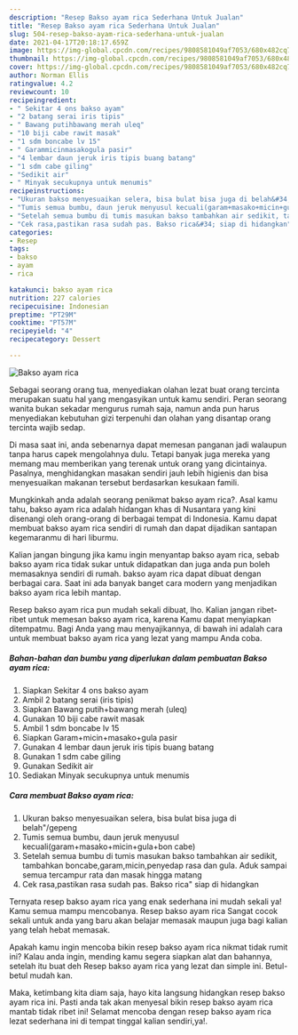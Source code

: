 ```yaml
---
description: "Resep Bakso ayam rica Sederhana Untuk Jualan"
title: "Resep Bakso ayam rica Sederhana Untuk Jualan"
slug: 504-resep-bakso-ayam-rica-sederhana-untuk-jualan
date: 2021-04-17T20:18:17.659Z
image: https://img-global.cpcdn.com/recipes/9808581049af7053/680x482cq70/bakso-ayam-rica-foto-resep-utama.jpg
thumbnail: https://img-global.cpcdn.com/recipes/9808581049af7053/680x482cq70/bakso-ayam-rica-foto-resep-utama.jpg
cover: https://img-global.cpcdn.com/recipes/9808581049af7053/680x482cq70/bakso-ayam-rica-foto-resep-utama.jpg
author: Norman Ellis
ratingvalue: 4.2
reviewcount: 10
recipeingredient:
- " Sekitar 4 ons bakso ayam"
- "2 batang serai iris tipis"
- " Bawang putihbawang merah uleq"
- "10 biji cabe rawit masak"
- "1 sdm boncabe lv 15"
- " Garammicinmasakogula pasir"
- "4 lembar daun jeruk iris tipis buang batang"
- "1 sdm cabe giling"
- "Sedikit air"
- " Minyak secukupnya untuk menumis"
recipeinstructions:
- "Ukuran bakso menyesuaikan selera, bisa bulat bisa juga di belah&#34;/gepeng"
- "Tumis semua bumbu, daun jeruk menyusul kecuali(garam+masako+micin+gula+bon cabe)"
- "Setelah semua bumbu di tumis masukan bakso tambahkan air sedikit, tambahkan boncabe,garam,micin,penyedap rasa dan gula. Aduk sampai semua tercampur rata dan masak hingga matang"
- "Cek rasa,pastikan rasa sudah pas. Bakso rica&#34; siap di hidangkan"
categories:
- Resep
tags:
- bakso
- ayam
- rica

katakunci: bakso ayam rica 
nutrition: 227 calories
recipecuisine: Indonesian
preptime: "PT29M"
cooktime: "PT57M"
recipeyield: "4"
recipecategory: Dessert

---
```



![Bakso ayam rica](https://img-global.cpcdn.com/recipes/9808581049af7053/680x482cq70/bakso-ayam-rica-foto-resep-utama.jpg)

Sebagai seorang orang tua, menyediakan olahan lezat buat orang tercinta merupakan suatu hal yang mengasyikan untuk kamu sendiri. Peran seorang  wanita bukan sekadar mengurus rumah saja, namun anda pun harus menyediakan kebutuhan gizi terpenuhi dan olahan yang disantap orang tercinta wajib sedap.

Di masa  saat ini, anda sebenarnya dapat memesan panganan jadi walaupun tanpa harus capek mengolahnya dulu. Tetapi banyak juga mereka yang memang mau memberikan yang terenak untuk orang yang dicintainya. Pasalnya, menghidangkan masakan sendiri jauh lebih higienis dan bisa menyesuaikan makanan tersebut berdasarkan kesukaan famili. 



Mungkinkah anda adalah seorang penikmat bakso ayam rica?. Asal kamu tahu, bakso ayam rica adalah hidangan khas di Nusantara yang kini disenangi oleh orang-orang di berbagai tempat di Indonesia. Kamu dapat membuat bakso ayam rica sendiri di rumah dan dapat dijadikan santapan kegemaranmu di hari liburmu.

Kalian jangan bingung jika kamu ingin menyantap bakso ayam rica, sebab bakso ayam rica tidak sukar untuk didapatkan dan juga anda pun boleh memasaknya sendiri di rumah. bakso ayam rica dapat dibuat dengan berbagai cara. Saat ini ada banyak banget cara modern yang menjadikan bakso ayam rica lebih mantap.

Resep bakso ayam rica pun mudah sekali dibuat, lho. Kalian jangan ribet-ribet untuk memesan bakso ayam rica, karena Kamu dapat menyiapkan ditempatmu. Bagi Anda yang mau menyajikannya, di bawah ini adalah cara untuk membuat bakso ayam rica yang lezat yang mampu Anda coba.

<!--inarticleads1-->

##### Bahan-bahan dan bumbu yang diperlukan dalam pembuatan Bakso ayam rica:

1. Siapkan  Sekitar 4 ons bakso ayam
1. Ambil 2 batang serai (iris tipis)
1. Siapkan  Bawang putih+bawang merah (uleq)
1. Gunakan 10 biji cabe rawit masak
1. Ambil 1 sdm boncabe lv 15
1. Siapkan  Garam+micin+masako+gula pasir
1. Gunakan 4 lembar daun jeruk iris tipis buang batang
1. Gunakan 1 sdm cabe giling
1. Gunakan Sedikit air
1. Sediakan  Minyak secukupnya untuk menumis




<!--inarticleads2-->

##### Cara membuat Bakso ayam rica:

1. Ukuran bakso menyesuaikan selera, bisa bulat bisa juga di belah&#34;/gepeng
1. Tumis semua bumbu, daun jeruk menyusul kecuali(garam+masako+micin+gula+bon cabe)
1. Setelah semua bumbu di tumis masukan bakso tambahkan air sedikit, tambahkan boncabe,garam,micin,penyedap rasa dan gula. Aduk sampai semua tercampur rata dan masak hingga matang
1. Cek rasa,pastikan rasa sudah pas. Bakso rica&#34; siap di hidangkan




Ternyata resep bakso ayam rica yang enak sederhana ini mudah sekali ya! Kamu semua mampu mencobanya. Resep bakso ayam rica Sangat cocok sekali untuk anda yang baru akan belajar memasak maupun juga bagi kalian yang telah hebat memasak.

Apakah kamu ingin mencoba bikin resep bakso ayam rica nikmat tidak rumit ini? Kalau anda ingin, mending kamu segera siapkan alat dan bahannya, setelah itu buat deh Resep bakso ayam rica yang lezat dan simple ini. Betul-betul mudah kan. 

Maka, ketimbang kita diam saja, hayo kita langsung hidangkan resep bakso ayam rica ini. Pasti anda tak akan menyesal bikin resep bakso ayam rica mantab tidak ribet ini! Selamat mencoba dengan resep bakso ayam rica lezat sederhana ini di tempat tinggal kalian sendiri,ya!.

